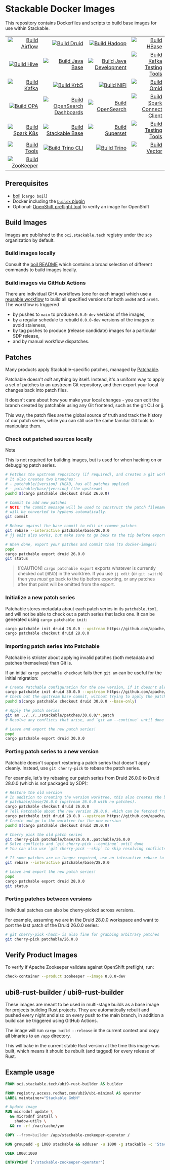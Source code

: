 # Stackable Docker Images

This repository contains Dockerfiles and scripts to build base images for use within Stackable.

<!-- start:badges: autogenerated by .scripts/update_readme_badges.sh -->
| | | | |
| -: | -: | -: | -: |
| [![Build Airflow]][build_airflow.yaml] | [![Build Druid]][build_druid.yaml] | [![Build Hadoop]][build_hadoop.yaml] | [![Build HBase]][build_hbase.yaml] |
| [![Build Hive]][build_hive.yaml] | [![Build Java Base]][build_java-base.yaml] | [![Build Java Development]][build_java-devel.yaml] | [![Build Kafka Testing Tools]][build_kafka-testing-tools.yaml] |
| [![Build Kafka]][build_kafka.yaml] | [![Build Krb5]][build_krb5.yaml] | [![Build NiFi]][build_nifi.yaml] | [![Build Omid]][build_omid.yaml] |
| [![Build OPA]][build_opa.yaml] | [![Build OpenSearch Dashboards]][build_opensearch_dashboards.yaml] | [![Build OpenSearch]][build_opensearch.yaml] | [![Build Spark Connect Client]][build_spark-connect-client.yaml] |
| [![Build Spark K8s]][build_spark-k8s.yaml] | [![Build Stackable Base]][build_stackable-base.yaml] | [![Build Superset]][build_superset.yaml] | [![Build Testing Tools]][build_testing-tools.yaml] |
| [![Build Tools]][build_tools.yaml] | [![Build Trino CLI]][build_trino-cli.yaml] | [![Build Trino]][build_trino.yaml] | [![Build Vector]][build_vector.yaml] |
| [![Build ZooKeeper]][build_zookeeper.yaml] | | | |
<!-- end:badges -->

## Prerequisites

* [boil](./rust/boil//README.md) (`cargo boil`)
* Docker including the [`buildx` plugin](https://github.com/docker/buildx)
* Optional: [OpenShift preflight tool](https://github.com/redhat-openshift-ecosystem/openshift-preflight) to verify an image for OpenShift

## Build Images

Images are published to the `oci.stackable.tech` registry under the `sdp` organization by default.

### Build images locally

Consult the [boil README](./rust/boil//README.md) which contains a broad selection of different commands to build images locally.

### Build images via GitHub Actions

There are individual GHA workflows (one for each image) which use a
[reusable workflow](.github/workflows/reusable_build_image.yaml) to build all specified versions for
both `amd64` and `arm64`. The workflow is triggered

* by pushes to `main` to produce `0.0.0-dev` versions of the images,
* by a regular schedule to rebuild `0.0.0-dev` versions of the images to avoid staleness,
* by tag pushes to produce (release candidate) images for a particular SDP release,
* and by manual workflow dispatches.

## Patches

Many products apply Stackable-specific patches, managed by [Patchable](rust/patchable).

Patchable doesn't _edit_ anything by itself. Instead, it's a uniform way to apply a set of patches
to an upstream Git repository, and then export your local changes back into patch files.

It doesn't care about how you make your local changes - you can edit the branch created by
patchable using any Git frontend, such as the git CLI or [jj](https://jj-vcs.github.io/jj/latest/).

This way, the patch files are the global source of truth and track the history of our patch series,
while you can still use the same familiar Git tools to manipulate them.

### Check out patched sources locally

> [!NOTE]
> This is not required for building images, but is used for when hacking on or debugging patch series.

```sh
# Fetches the upstream repository (if required), and creates a git worktree to work with it
# It also creates two branches:
# - patchable/{version} (HEAD, has all patches applied)
# - patchable/base/{version} (the upstream)
pushd $(cargo patchable checkout druid 26.0.0)

# Commit to add new patches
# NOTE: the commit message will be used to construct the patch filename. Spaces
# will be converted to hyphens automatically.
git commit

# Rebase against the base commit to edit or remove patches
git rebase --interactive patchable/base/26.0.0
# jj edit also works, but make sure to go back to the tip before exporting

# When done, export your patches and commit them (to docker-images)
popd
cargo patchable export druid 26.0.0
git status
```

> ![CAUTION]
> `cargo patchable export` exports whatever is currently checked out (`HEAD`) in the worktree.
> If you use `jj edit` (or `git switch`) then you _must_ go back to the tip before exporting, or
> any patches after that point will be omitted from the export.

### Initialize a new patch series

Patchable stores metadata about each patch series in its `patchable.toml`, and will not be able to check out
a patch series that lacks one. It can be generated using `cargo patchable init`:

```sh
cargo patchable init druid 28.0.0 --upstream https://github.com/apache/druid.git --base druid-28.0.0
cargo patchable checkout druid 28.0.0
```

### Importing patch series into Patchable

Patchable is stricter about applying invalid patches (both metadata and patches themselves) than Git is.

If an initial `cargo patchable checkout` fails then `git am` can be useful for the initial migration:

```sh
# Create Patchable configuration for the new version, if it doesn't already exist
cargo patchable init druid 30.0.0 --upstream https://github.com/apache/druid.git --base druid-30.0.0
# Check out the upstream base commit, without trying to apply the patches
pushd $(cargo patchable checkout druid 30.0.0 --base-only)

# Apply the patch series
git am ../../../stackable/patches/30.0.0/*.patch
# Resolve any conflicts that arise, and `git am --continue` until done

# Leave and export the new patch series!
popd
cargo patchable export druid 30.0.0
```

### Porting patch series to a new version

Patchable doesn't support restoring a patch series that doesn't apply cleanly. Instead, use `git cherry-pick` to rebase the patch series.

For example, let's try rebasing our patch series from Druid 26.0.0 to Druid 28.0.0 (which is not packaged by SDP):

```sh
# Restore the old version
# In addition to creating the version worktree, this also creates the branches patchable/26.0.0 (26.0.0 with our patches applied) and
# patchable/base/26.0.0 (upstream 26.0.0 with no patches).
cargo patchable checkout druid 26.0.0
# Tell Patchable about the new version 28.0.0, which can be fetched from https://github.com/apache/druid.git, and has the tag druid-28.0.0
cargo patchable init druid 28.0.0 --upstream https://github.com/apache/druid.git --base druid-28.0.0
# Create and go to the worktree for the new version
pushd $(cargo patchable checkout druid 28.0.0)

# Cherry pick the old patch series
git cherry-pick patchable/base/26.0.0..patchable/26.0.0
# Solve conflicts and `git cherry-pick --continue` until done
# You can also use `git cherry-pick --skip` to skip resolving conflicts for patches that are no longer required

# If some patches are no longer required, use an interactive rebase to remove them (or do other cleanup)
git rebase --interactive patchable/base/28.0.0

# Leave and export the new patch series!
popd
cargo patchable export druid 28.0.0
git status
```

### Porting patches between versions

Individual patches can also be cherry-picked across versions.

For example, assuming we are in the Druid 28.0.0 workspace and want to port the last patch of the Druid 26.0.0 series:

```sh
# git cherry-pick <hash> is also fine for grabbing arbitrary patches
git cherry-pick patchable/26.0.0
```

## Verify Product Images

To verify if Apache Zookeeper validate against OpenShift preflight, run:

```sh
check-container --product zookeeper --image 0.0.0-dev
```

## ubi8-rust-builder / ubi9-rust-builder

These images are meant to be used in multi-stage builds as a base image for projects building Rust projects.
They are automatically rebuilt and pushed every night and also on every push to the main branch, in addition a build can be triggered using GitHub Actions.

The image will run `cargo build --release` in the current context and copy all binaries to an `/app` directory.

This will bake in the current stable Rust version at the time this image was built, which means it should be rebuilt (and tagged) for every release of Rust.

## Example usage

```dockerfile
FROM oci.stackable.tech/ubi9-rust-builder AS builder

FROM registry.access.redhat.com/ubi9/ubi-minimal AS operator
LABEL maintainer="Stackable GmbH"

# Update image
RUN microdnf update \
  && microdnf install \
    shadow-utils \
  && rm -rf /var/cache/yum

COPY --from=builder /app/stackable-zookeeper-operator /

RUN groupadd -g 1000 stackable && adduser -u 1000 -g stackable -c 'Stackable Operator' stackable

USER 1000:1000

ENTRYPOINT ["/stackable-zookeeper-operator"]
```

<!-- start:links: autogenerated by .scripts/update_readme_badges.sh -->
[Build Airflow]: https://github.com/stackabletech/docker-images/actions/workflows/build_airflow.yaml/badge.svg
[build_airflow.yaml]: https://github.com/stackabletech/docker-images/actions/workflows/build_airflow.yaml
[Build Druid]: https://github.com/stackabletech/docker-images/actions/workflows/build_druid.yaml/badge.svg
[build_druid.yaml]: https://github.com/stackabletech/docker-images/actions/workflows/build_druid.yaml
[Build Hadoop]: https://github.com/stackabletech/docker-images/actions/workflows/build_hadoop.yaml/badge.svg
[build_hadoop.yaml]: https://github.com/stackabletech/docker-images/actions/workflows/build_hadoop.yaml
[Build HBase]: https://github.com/stackabletech/docker-images/actions/workflows/build_hbase.yaml/badge.svg
[build_hbase.yaml]: https://github.com/stackabletech/docker-images/actions/workflows/build_hbase.yaml
[Build Hive]: https://github.com/stackabletech/docker-images/actions/workflows/build_hive.yaml/badge.svg
[build_hive.yaml]: https://github.com/stackabletech/docker-images/actions/workflows/build_hive.yaml
[Build Java Base]: https://github.com/stackabletech/docker-images/actions/workflows/build_java-base.yaml/badge.svg
[build_java-base.yaml]: https://github.com/stackabletech/docker-images/actions/workflows/build_java-base.yaml
[Build Java Development]: https://github.com/stackabletech/docker-images/actions/workflows/build_java-devel.yaml/badge.svg
[build_java-devel.yaml]: https://github.com/stackabletech/docker-images/actions/workflows/build_java-devel.yaml
[Build Kafka Testing Tools]: https://github.com/stackabletech/docker-images/actions/workflows/build_kafka-testing-tools.yaml/badge.svg
[build_kafka-testing-tools.yaml]: https://github.com/stackabletech/docker-images/actions/workflows/build_kafka-testing-tools.yaml
[Build Kafka]: https://github.com/stackabletech/docker-images/actions/workflows/build_kafka.yaml/badge.svg
[build_kafka.yaml]: https://github.com/stackabletech/docker-images/actions/workflows/build_kafka.yaml
[Build Krb5]: https://github.com/stackabletech/docker-images/actions/workflows/build_krb5.yaml/badge.svg
[build_krb5.yaml]: https://github.com/stackabletech/docker-images/actions/workflows/build_krb5.yaml
[Build NiFi]: https://github.com/stackabletech/docker-images/actions/workflows/build_nifi.yaml/badge.svg
[build_nifi.yaml]: https://github.com/stackabletech/docker-images/actions/workflows/build_nifi.yaml
[Build Omid]: https://github.com/stackabletech/docker-images/actions/workflows/build_omid.yaml/badge.svg
[build_omid.yaml]: https://github.com/stackabletech/docker-images/actions/workflows/build_omid.yaml
[Build OPA]: https://github.com/stackabletech/docker-images/actions/workflows/build_opa.yaml/badge.svg
[build_opa.yaml]: https://github.com/stackabletech/docker-images/actions/workflows/build_opa.yaml
[Build OpenSearch Dashboards]: https://github.com/stackabletech/docker-images/actions/workflows/build_opensearch_dashboards.yaml/badge.svg
[build_opensearch_dashboards.yaml]: https://github.com/stackabletech/docker-images/actions/workflows/build_opensearch_dashboards.yaml
[Build OpenSearch]: https://github.com/stackabletech/docker-images/actions/workflows/build_opensearch.yaml/badge.svg
[build_opensearch.yaml]: https://github.com/stackabletech/docker-images/actions/workflows/build_opensearch.yaml
[Build Spark Connect Client]: https://github.com/stackabletech/docker-images/actions/workflows/build_spark-connect-client.yaml/badge.svg
[build_spark-connect-client.yaml]: https://github.com/stackabletech/docker-images/actions/workflows/build_spark-connect-client.yaml
[Build Spark K8s]: https://github.com/stackabletech/docker-images/actions/workflows/build_spark-k8s.yaml/badge.svg
[build_spark-k8s.yaml]: https://github.com/stackabletech/docker-images/actions/workflows/build_spark-k8s.yaml
[Build Stackable Base]: https://github.com/stackabletech/docker-images/actions/workflows/build_stackable-base.yaml/badge.svg
[build_stackable-base.yaml]: https://github.com/stackabletech/docker-images/actions/workflows/build_stackable-base.yaml
[Build Superset]: https://github.com/stackabletech/docker-images/actions/workflows/build_superset.yaml/badge.svg
[build_superset.yaml]: https://github.com/stackabletech/docker-images/actions/workflows/build_superset.yaml
[Build Testing Tools]: https://github.com/stackabletech/docker-images/actions/workflows/build_testing-tools.yaml/badge.svg
[build_testing-tools.yaml]: https://github.com/stackabletech/docker-images/actions/workflows/build_testing-tools.yaml
[Build Tools]: https://github.com/stackabletech/docker-images/actions/workflows/build_tools.yaml/badge.svg
[build_tools.yaml]: https://github.com/stackabletech/docker-images/actions/workflows/build_tools.yaml
[Build Trino CLI]: https://github.com/stackabletech/docker-images/actions/workflows/build_trino-cli.yaml/badge.svg
[build_trino-cli.yaml]: https://github.com/stackabletech/docker-images/actions/workflows/build_trino-cli.yaml
[Build Trino]: https://github.com/stackabletech/docker-images/actions/workflows/build_trino.yaml/badge.svg
[build_trino.yaml]: https://github.com/stackabletech/docker-images/actions/workflows/build_trino.yaml
[Build Vector]: https://github.com/stackabletech/docker-images/actions/workflows/build_vector.yaml/badge.svg
[build_vector.yaml]: https://github.com/stackabletech/docker-images/actions/workflows/build_vector.yaml
[Build ZooKeeper]: https://github.com/stackabletech/docker-images/actions/workflows/build_zookeeper.yaml/badge.svg
[build_zookeeper.yaml]: https://github.com/stackabletech/docker-images/actions/workflows/build_zookeeper.yaml
<!-- end:links -->
